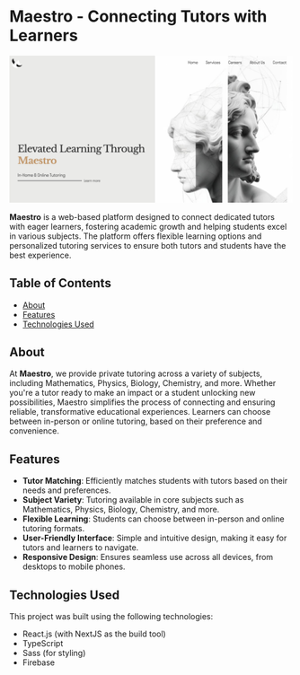 # Maestro - Connecting Tutors with Learners

![Maestro Logo](./public/Demo.png)

**Maestro** is a web-based platform designed to connect dedicated tutors with eager learners, fostering academic growth and helping students excel in various subjects. The platform offers flexible learning options and personalized tutoring services to ensure both tutors and students have the best experience.

## Table of Contents

- [About](#about)
- [Features](#features)
- [Technologies Used](#technologies-used)

## About

At **Maestro**, we provide private tutoring across a variety of subjects, including Mathematics, Physics, Biology, Chemistry, and more. Whether you're a tutor ready to make an impact or a student unlocking new possibilities, Maestro simplifies the process of connecting and ensuring reliable, transformative educational experiences. Learners can choose between in-person or online tutoring, based on their preference and convenience.

## Features

- **Tutor Matching**: Efficiently matches students with tutors based on their needs and preferences.
- **Subject Variety**: Tutoring available in core subjects such as Mathematics, Physics, Biology, Chemistry, and more.
- **Flexible Learning**: Students can choose between in-person and online tutoring formats.
- **User-Friendly Interface**: Simple and intuitive design, making it easy for tutors and learners to navigate.
- **Responsive Design**: Ensures seamless use across all devices, from desktops to mobile phones.

## Technologies Used

This project was built using the following technologies:

- React.js (with NextJS as the build tool)
- TypeScript
- Sass (for styling)
- Firebase
